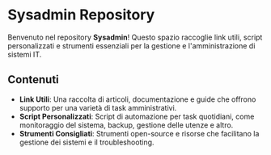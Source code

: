 # Sysadmin Repository

Benvenuto nel repository **Sysadmin**! Questo spazio raccoglie link utili, script personalizzati e strumenti essenziali per la gestione e l'amministrazione di sistemi IT.

## Contenuti

- **Link Utili**: Una raccolta di articoli, documentazione e guide che offrono supporto per una varietà di task amministrativi.
- **Script Personalizzati**: Script di automazione per task quotidiani, come monitoraggio del sistema, backup, gestione delle utenze e altro.
- **Strumenti Consigliati**: Strumenti open-source e risorse che facilitano la gestione dei sistemi e il troubleshooting.
